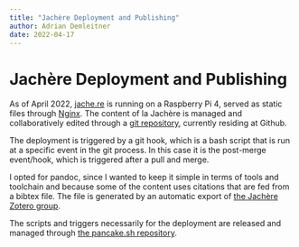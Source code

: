 ```yaml
---
title: "Jachère Deployment and Publishing"
author: Adrian Demleitner
date: 2022-04-17
---
```

# Jachère Deployment and Publishing
As of April 2022, [jache.re](https://jache.re) is running on a Raspberry Pi 4, served as static files through [Nginx](https://www.nginx.com). The content of la Jachère is managed and collaboratively edited through a [git repository](https://github.com/thgie/jache.re), currently residing at Github.

The deployment is triggered by a git hook, which is a bash script that is run at a specific event in the git process. In this case it is the post-merge event/hook, which is triggered after a pull and merge.

I opted for pandoc, since I wanted to keep it simple in terms of tools and toolchain and because some of the content uses citations that are fed from a bibtex file. The file is generated by an automatic export of [the Jachère Zotero group](https://www.zotero.org/groups/4323256/jachre).

The scripts and triggers necessarily for the deployment are released and managed through [the pancake.sh repository](https://github.com/thgie/pancake.sh).